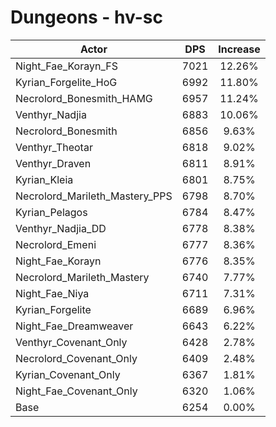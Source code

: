 # Dungeons - hv-sc
| Actor | DPS | Increase |
|---|:---:|:---:|
|Night_Fae_Korayn_FS|7021|12.26%|
|Kyrian_Forgelite_HoG|6992|11.80%|
|Necrolord_Bonesmith_HAMG|6957|11.24%|
|Venthyr_Nadjia|6883|10.06%|
|Necrolord_Bonesmith|6856|9.63%|
|Venthyr_Theotar|6818|9.02%|
|Venthyr_Draven|6811|8.91%|
|Kyrian_Kleia|6801|8.75%|
|Necrolord_Marileth_Mastery_PPS|6798|8.70%|
|Kyrian_Pelagos|6784|8.47%|
|Venthyr_Nadjia_DD|6778|8.38%|
|Necrolord_Emeni|6777|8.36%|
|Night_Fae_Korayn|6776|8.35%|
|Necrolord_Marileth_Mastery|6740|7.77%|
|Night_Fae_Niya|6711|7.31%|
|Kyrian_Forgelite|6689|6.96%|
|Night_Fae_Dreamweaver|6643|6.22%|
|Venthyr_Covenant_Only|6428|2.78%|
|Necrolord_Covenant_Only|6409|2.48%|
|Kyrian_Covenant_Only|6367|1.81%|
|Night_Fae_Covenant_Only|6320|1.06%|
|Base|6254|0.00%|
